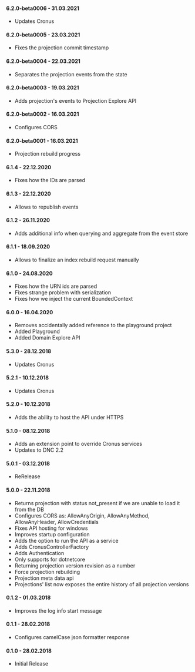 #### 6.2.0-beta0006 - 31.03.2021
* Updates Cronus

#### 6.2.0-beta0005 - 23.03.2021
* Fixes the projection commit timestamp

#### 6.2.0-beta0004 - 22.03.2021
* Separates the projection events from the state
  
#### 6.2.0-beta0003 - 19.03.2021
* Adds projection's events to Projection Explore API

#### 6.2.0-beta0002 - 16.03.2021
* Configures CORS

#### 6.2.0-beta0001 - 16.03.2021
* Projection rebuild progress

#### 6.1.4 - 22.12.2020
* Fixes how the IDs are parsed

#### 6.1.3 - 22.12.2020
* Allows to republish events

#### 6.1.2 - 26.11.2020
* Adds additional info when querying and aggregate from the event store

#### 6.1.1 - 18.09.2020
* Allows to finalize an index rebuild request manually

#### 6.1.0 - 24.08.2020
* Fixes how the URN ids are parsed
* Fixes strange problem with serialization
* Fixes how we inject the current BoundedContext

#### 6.0.0 - 16.04.2020
* Removes accidentally added reference to the playground project
* Added Playground
* Added Domain Explore API

#### 5.3.0 - 28.12.2018
* Updates Cronus

#### 5.2.1 - 10.12.2018
* Updates Cronus

#### 5.2.0 - 10.12.2018
* Adds the ability to host the API under HTTPS

#### 5.1.0 - 08.12.2018
* Adds an extension point to override Cronus services
* Updates to DNC 2.2

#### 5.0.1 - 03.12.2018
* ReRelease

#### 5.0.0 - 22.11.2018
* Returns projection with status not_present if we are unable to load it from the DB
* Configures CORS as: AllowAnyOrigin, AllowAnyMethod, AllowAnyHeader, AllowCredentials
* Fixes API hosting for windows
* Improves startup configuration
* Adds the option to run the API as a service
* Adds CronusControllerFactory 
* Adds Authentication 
* Only supports for dotnetcore
* Returning projection version revision as a number
* Force projection rebuilding
* Projection meta data api
* Projections' list now exposes the entire history of all projection versions

#### 0.1.2 - 01.03.2018
* Improves the log info start message

#### 0.1.1 - 28.02.2018
* Configures camelCase json formatter response

#### 0.1.0 - 28.02.2018
* Initial Release
